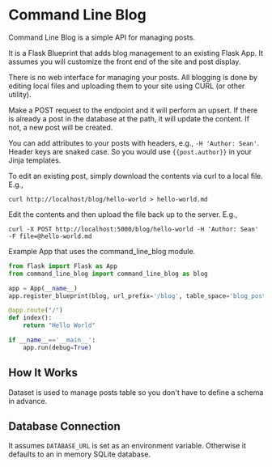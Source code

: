 # Command Line Blog

Command Line Blog is a simple API for managing posts.

It is a Flask Blueprint that adds blog management to an existing Flask App. It assumes you will customize the
front end of the site and post display.

There is no web interface for managing your posts. All blogging is done by editing local files and uploading
them to your site using CURL (or other utility).

Make a POST request to the endpoint and it will perform an upsert. If there is already a post in the database at the path, it will update the content. If not, a new post will be created.

You can add attributes to your posts with headers, e.g., `-H 'Author: Sean'`. Header keys are snaked case. So you would
use `{{post.author}}` in your Jinja templates.

To edit an existing post, simply download the contents via curl to a local file. E.g.,

```
curl http://localhost/blog/hello-world > hello-world.md
```

Edit the contents and then upload the file back up to the server. E.g.,

```
curl -X POST http://localhost:5000/blog/hello-world -H 'Author: Sean' -F file=@hello-world.md
```

Example App that uses the command_line_blog module.

```python
from flask import Flask as App
from command_line_blog import command_line_blog as blog

app = App(__name__)
app.register_blueprint(blog, url_prefix='/blog', table_space='blog_posts')

@app.route("/")
def index():
    return "Hello World"

if __name__=='__main__':
    app.run(debug=True)
```

## How It Works

Dataset is used to manage posts table so you don't have to define a schema in advance.

## Database Connection

It assumes `DATABASE_URL` is set as an environment variable. Otherwise it defaults to an in memory SQLite database.
